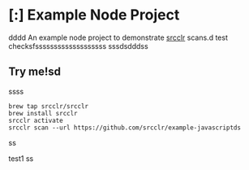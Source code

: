# [:] Example Node Project
dddd
An example node project to demonstrate [srcclr](https://www.srsscclr.com) scans.d test checksfsssssssssssssssssss 
sssdsdddss
## Try me!sd
ssss
```
brew tap srcclr/srcclr
brew install srcclr
srcclr activate
srcclr scan --url https://github.com/srcclr/example-javascriptds
```
ss

test1
ss

